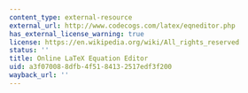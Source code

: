 ```yaml
---
content_type: external-resource
external_url: http://www.codecogs.com/latex/eqneditor.php
has_external_license_warning: true
license: https://en.wikipedia.org/wiki/All_rights_reserved
status: ''
title: Online LaTeX Equation Editor
uid: a3f07008-8dfb-4f51-8413-2517edf3f200
wayback_url: ''
---
```

